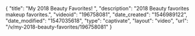 {
    "title": "My 2018 Beauty Favorites! ",
    "description": "2018 Beauty favorites makeup favorites.",
    "videoid": "196758081",
    "date_created": "1546989122",
    "date_modified": "1547035618",
    "type": "captivate",
    "layout": "video",
    "url": "\/v\/my-2018-beauty-favorites\/196758081"
}